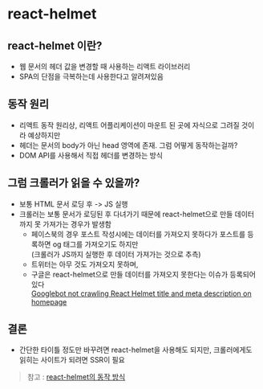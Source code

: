 # react-helmet

## react-helmet 이란?
* 웹 문서의 헤더 값을 변경할 때 사용하는 리액트 라이브러리
* SPA의 단점을 극복하는데 사용한다고 알려져있음

## 동작 원리
* 리액트 동작 원리상, 리액트 어플리케이션이 마운트 된 곳에 자식으로 그려질 것이라 예상하지만
* 헤더는 문서의 body가 아닌 head 영역에 존재. 그럼 어떻게 동작하는걸까?
* DOM API를 사용해서 직접 헤더를 변경하는 방식

## 그럼 크롤러가 읽을 수 있을까?
* 보통 HTML 문서 로딩 후 -> JS 실행
* 크롤러는 보통 문서가 로딩된 후 다녀가기 때문에 react-helmet으로 만들 데이터까지 못 가져가는 경우가 발생함
  * 페이스북의 경우 포스트 작성시에는 데이터를 가져오지 못하다가 포스트를 등록하면 og 태그를 가져오기도 하지만   
   (크롤러가 JS까지 실행한 후 데이터 가져가는 것으로 추측)
  * 트위터는 아무 것도 가져오지 못하며, 
  * 구글은 react-helmet으로 만들 데이터를 가져오지 못한다는 이슈가 등록되어 있다   
[Googlebot not crawling React Helmet title and meta description on homepage](https://github.com/nfl/react-helmet/issues/377)
 
## 결론
* 간단한 타이틀 정도만 바꾸려면 react-helmet을 사용해도 되지만, 크롤러에게도 읽히는 사이트가 되려면 SSR이 필요
  
> 참고 : [react-helmet의 동작 방식](https://jeonghwan-kim.github.io/dev/2020/08/15/react-helmet.html)
